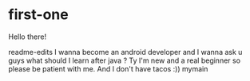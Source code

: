 # first-one

Hello there!

readme-edits
I wanna become an android developer and I wanna ask u guys what should I learn after java ?
Ty
I'm new and a real beginner so please be patient with me.
And I don't have tacos :))
mymain
